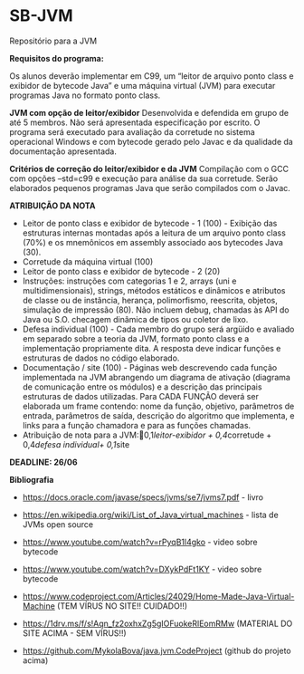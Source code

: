 # SB-JVM
Repositório para a JVM

**Requisitos do programa:**

Os alunos deverão implementar em C99, um “leitor de arquivo ponto class e exibidor de bytecode Java” e uma máquina virtual (JVM) para executar programas Java no formato ponto class.

**JVM com opção de leitor/exibidor**
Desenvolvida e defendida em grupo de até 5 membros. Não será apresentada
especificação por escrito. O programa será executado para avaliação da corretude no sistema operacional Windows e com bytecode gerado pelo Javac e da qualidade da documentação apresentada.

**Critérios de correção do leitor/exibidor e da JVM**
Compilação com o GCC com opções –std=c99 e execução para análise da sua corretude. Serão elaborados pequenos programas Java que serão compilados com o Javac.

**ATRIBUIÇÃO DA NOTA**
- Leitor de ponto class e exibidor de bytecode - 1 (100) - 
Exibição das estruturas internas montadas após a leitura de um arquivo ponto class (70%) e os mnemônicos em assembly associado aos bytecodes Java (30).
- Corretude da máquina virtual (100)
- Leitor de ponto class e exibidor de bytecode - 2 (20)
- Instruções: instruções com categorias 1 e 2, arrays (uni e multidimensionais), strings, métodos estáticos e dinâmicos
e atributos de classe ou de instância, herança, polimorfismo, reescrita, objetos, simulação de impressão (80). Não incluem debug, chamadas às API do Java ou S.O. checagem dinâmica de tipos ou coletor de lixo.
- Defesa individual (100) - 
Cada membro do grupo será argüido e avaliado em separado sobre a teoria da JVM, formato ponto class e a implementação propriamente dita. A resposta deve indicar funções e estruturas de dados no código elaborado.
- Documentação / site (100) - 
Páginas web descrevendo cada função implementada na JVM abrangendo um diagrama de ativação (diagrama de
comunicação entre os módulos) e a descrição das principais estruturas de dados utilizadas. Para CADA FUNÇÃO deverá ser elaborada um frame contendo: nome da função, objetivo, parâmetros de entrada, parâmetros de saída, descrição do algoritmo que implementa, e links para a função chamadora e para as funções chamadas.
- Atribuição de nota para a JVM:0,1*leitor-exibidor + 0,4*corretude + 0,4*defesa individual+ 0,1*site

**DEADLINE: 26/06**



**Bibliografia**

- https://docs.oracle.com/javase/specs/jvms/se7/jvms7.pdf - livro
- https://en.wikipedia.org/wiki/List_of_Java_virtual_machines - lista de JVMs open source
- https://www.youtube.com/watch?v=rPyqB1l4gko - video sobre bytecode
- https://www.youtube.com/watch?v=DXykPdFt1KY - video sobre bytecode

- https://www.codeproject.com/Articles/24029/Home-Made-Java-Virtual-Machine (TEM VÍRUS NO SITE!! CUIDADO!!)
- https://1drv.ms/f/s!Aqn_fz2oxhxZg5gIOFuokeRlEomRMw (MATERIAL DO SITE ACIMA - SEM VÍRUS!!)
- https://github.com/MykolaBova/java.jvm.CodeProject (github do projeto acima)

